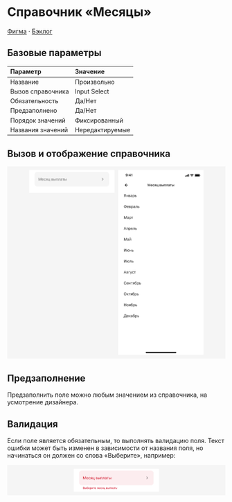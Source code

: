 # Справочник «Месяцы»
[Фигма](https://www.figma.com/design/vcJnk1pjqywou7To3O52Rq/%D0%A1%D0%BF%D1%80%D0%B0%D0%B2%D0%BE%D1%87%D0%BD%D0%B8%D0%BA%D0%B8?node-id=118%3A3232&t=ctPGjlvNgPsIrjJY-1) · [Бэклог](https://jira.psbnk.msk.ru/secure/RapidBoard.jspa?rapidView=3142&projectKey=DS&quickFilter=24073)

## Базовые параметры
| Параметр          | Значение        |
| :---------------- | :-------------- |
| Название          | Произвольно     |
| Вызов справочника | Input Select    |
| Обязательность    | Да/Нет          |
| Предзаполнено     | Да/Нет          |
| Порядок значений  | Фиксированный   |
| Названия значений | Нередактируемые |

## Вызов и отображение справочника

![Справочник «Месяцы»](./1.png)

## Предзаполнение
Предзаполнить поле можно любым значением из справочника, на усмотрение дизайнера.

## Валидация
Если поле является обязательным, то выполнять валидацию поля. Текст ошибки может быть изменен в зависимости от названия поля, но начинаться он должен со слова «Выберите», например:

![Справочник «Месяцы»](./3.png)